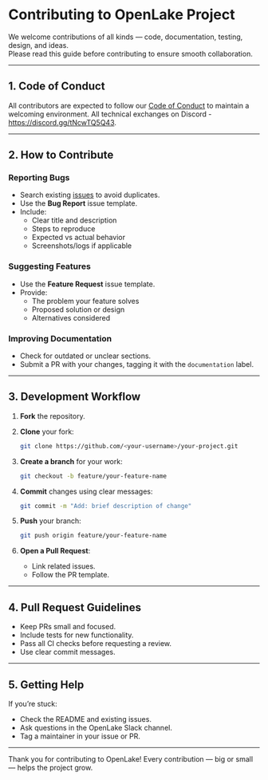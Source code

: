  
# Contributing to OpenLake Project

We welcome contributions of all kinds — code, documentation, testing, design, and ideas.  
Please read this guide before contributing to ensure smooth collaboration.

---

## 1. Code of Conduct
All contributors are expected to follow our [Code of Conduct](CODE_OF_CONDUCT.md) to maintain a welcoming environment. All technical exchanges on Discord -https://discord.gg/tNcwTQ5Q43.

---

## 2. How to Contribute

### Reporting Bugs
- Search existing [issues](../../issues) to avoid duplicates.
- Use the **Bug Report** issue template.
- Include:
  - Clear title and description
  - Steps to reproduce
  - Expected vs actual behavior
  - Screenshots/logs if applicable

### Suggesting Features
- Use the **Feature Request** issue template.
- Provide:
  - The problem your feature solves
  - Proposed solution or design
  - Alternatives considered

### Improving Documentation
- Check for outdated or unclear sections.
- Submit a PR with your changes, tagging it with the `documentation` label.

---

## 3. Development Workflow

1. **Fork** the repository.
2. **Clone** your fork:
   ```bash
   git clone https://github.com/<your-username>/your-project.git
    ```

3. **Create a branch** for your work:

   ```bash
   git checkout -b feature/your-feature-name
   ```
4. **Commit** changes using clear messages:

   ```bash
   git commit -m "Add: brief description of change"
   ```
5. **Push** your branch:

   ```bash
   git push origin feature/your-feature-name
   ```
6. **Open a Pull Request**:

   * Link related issues.
   * Follow the PR template.

---

## 4. Pull Request Guidelines

* Keep PRs small and focused.
* Include tests for new functionality.
* Pass all CI checks before requesting a review.
* Use clear commit messages.

---

## 5. Getting Help

If you’re stuck:

* Check the README and existing issues.
* Ask questions in the OpenLake Slack channel.
* Tag a maintainer in your issue or PR.

---

Thank you for contributing to OpenLake!
Every contribution — big or small — helps the project grow.

 